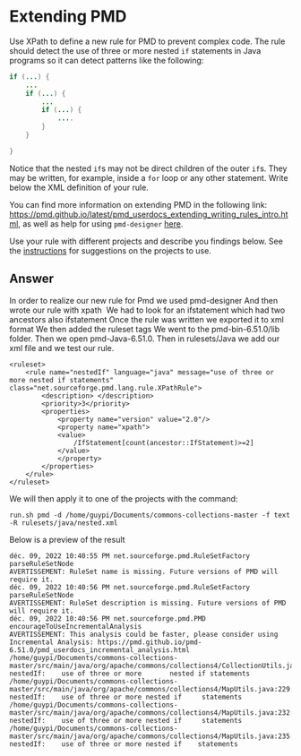 # Extending PMD

Use XPath to define a new rule for PMD to prevent complex code. The rule should detect the use of three or more nested `if` statements in Java programs so it can detect patterns like the following:

```Java
if (...) {
    ...
    if (...) {
        ...
        if (...) {
            ....
        }
    }

}
```
Notice that the nested `if`s may not be direct children of the outer `if`s. They may be written, for example, inside a `for` loop or any other statement.
Write below the XML definition of your rule.

You can find more information on extending PMD in the following link: https://pmd.github.io/latest/pmd_userdocs_extending_writing_rules_intro.html, as well as help for using `pmd-designer` [here](https://github.com/selabs-ur1/VV-TP2/blob/master/exercises/designer-help.md).

Use your rule with different projects and describe you findings below. See the [instructions](../sujet.md) for suggestions on the projects to use.

## Answer
In order to realize our new rule for Pmd we used pmd-designer And then wrote our rule with xpath  We had to look for an ifstatement which had two ancestors also ifstatement Once the rule was written we exported it to xml format We then added the ruleset tags We went to the pmd-bin-6.51.0/lib folder. Then we open pmd-Java-6.51.0. Then in rulesets/Java we add our xml file and we test our rule.
   
    <ruleset>
        <rule name="nestedIf" language="java" message="use of three or more nested if statements" class="net.sourceforge.pmd.lang.rule.XPathRule">
            <description> </description>
            <priority>3</priority>
            <properties>
                <property name="version" value="2.0"/>
                <property name="xpath">
                <value>
                    /IfStatement[count(ancestor::IfStatement)>=2]
                </value>
                </property>
            </properties>
        </rule>
    </ruleset>
   
We will then apply it to one of the projects with the command:

    run.sh pmd -d /home/guypi/Documents/commons-collections-master -f text -R rulesets/java/nested.xml

Below is a preview of the result

    déc. 09, 2022 10:40:55 PM net.sourceforge.pmd.RuleSetFactory parseRuleSetNode
    AVERTISSEMENT: RuleSet name is missing. Future versions of PMD will require it.
    déc. 09, 2022 10:40:56 PM net.sourceforge.pmd.RuleSetFactory parseRuleSetNode
    AVERTISSEMENT: RuleSet description is missing. Future versions of PMD will require it.
    déc. 09, 2022 10:40:56 PM net.sourceforge.pmd.PMD encourageToUseIncrementalAnalysis
    AVERTISSEMENT: This analysis could be faster, please consider using Incremental Analysis: https://pmd.github.io/pmd-6.51.0/pmd_userdocs_incremental_analysis.html
    /home/guypi/Documents/commons-collections-master/src/main/java/org/apache/commons/collections4/CollectionUtils.java:1507:    nestedIf:    use of three or more       nested if statements
    /home/guypi/Documents/commons-collections-master/src/main/java/org/apache/commons/collections4/MapUtils.java:229:    nestedIf:    use of three or more nested if     statements
    /home/guypi/Documents/commons-collections-master/src/main/java/org/apache/commons/collections4/MapUtils.java:232:    nestedIf:    use of three or more nested if     statements
    /home/guypi/Documents/commons-collections-master/src/main/java/org/apache/commons/collections4/MapUtils.java:235:    nestedIf:    use of three or more nested if    statements
